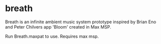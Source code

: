 # breath
Breath is an infinite ambient music system prototype inspired by Brian Eno and Peter Chilvers app 'Bloom' created in Max MSP. 

Run Breath.maxpat to use.
Requires max msp. 
